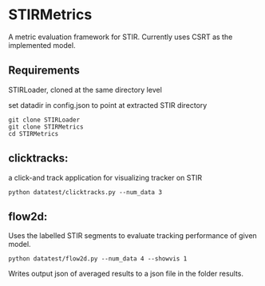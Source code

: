 # STIRMetrics

A metric evaluation framework for STIR. Currently uses CSRT as the implemented model.

## Requirements

STIRLoader, cloned at the same directory level

set datadir in config.json to point at extracted STIR directory
```
git clone STIRLoader
git clone STIRMetrics
cd STIRMetrics
```

## clicktracks:
a click-and track application for visualizing tracker on STIR

```
python datatest/clicktracks.py --num_data 3
```

## flow2d:

Uses the labelled STIR segments to evaluate tracking performance of given model.

```
python datatest/flow2d.py --num_data 4 --showvis 1
```
Writes output json of averaged results to a json file in the folder results.

